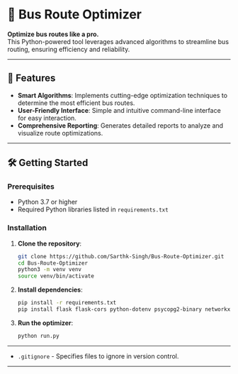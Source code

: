 # 🚌 Bus Route Optimizer

**Optimize bus routes like a pro.**  
This Python-powered tool leverages advanced algorithms to streamline bus routing, ensuring efficiency and reliability.

---

## 🚀 Features

- **Smart Algorithms**: Implements cutting-edge optimization techniques to determine the most efficient bus routes.
- **User-Friendly Interface**: Simple and intuitive command-line interface for easy interaction.
- **Comprehensive Reporting**: Generates detailed reports to analyze and visualize route optimizations.

---

## 🛠️ Getting Started

### Prerequisites

- Python 3.7 or higher
- Required Python libraries listed in `requirements.txt`

### Installation

1. **Clone the repository**:

   ```bash
   git clone https://github.com/Sarthk-Singh/Bus-Route-Optimizer.git
   cd Bus-Route-Optimizer
   python3 -m venv venv
   source venv/bin/activate
   ```

2. **Install dependencies**:

   ```bash
   pip install -r requirements.txt
   pip install flask flask-cors python-dotenv psycopg2-binary networkx
   ```

3. **Run the optimizer**:

   ```bash
   python run.py
   ```

---

- `.gitignore` - Specifies files to ignore in version control.

---
